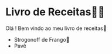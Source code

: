 # Livro de Receitas:man_cook:

Olá ! Bem vindo ao meu livro de receitas:cookie:

- Strogonoff de Frango:chicken:
- Pavê


